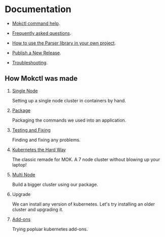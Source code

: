 # Documentation

* [Mokctl command help](/docs/man-mokctl.md).

* [Frequently asked questions](faq.md).

* [How to use the Parser library in your own project](parser.md).

* [Publish a New Release](/docs/publish.md).

* [Troubleshooting](troubleshoot.md).

## How Mokctl was made

1. [Single Node](/docs/build.md)
   
   Setting up a single node cluster in containers by hand.

2. [Package](/docs/package.md)
   
   Packaging the commands we used into an application.

3. [Testing and Fixing](/docs/testfix.md)
   
   Finding and fixing any problems.

4. [Kubernetes the Hard Way](https://github.com/my-own-kind/kubernetes-the-hard-way-in-containers)
   
   The classic remade for MOK. A 7 node cluster without blowing up your laptop!

5. [Multi Node](/docs/multinode.md)
   
   Build a bigger cluster using our package.

6. Upgrade
   
   We can install any version of kubernetes. Let's try installing an older cluster and upgrading it.

7. [Add-ons](/docs/addons.md)
   
   Trying popluar kubernetes add-ons.
